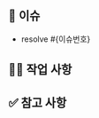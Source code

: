 <!-- 
PR제목은 커밋과 동일하게 <type>(<scope>): <subject>로 가져가 주시면 됩니다.
https://lewis-kku.tistory.com/45
참고
-->
## 👀 이슈

- resolve #{이슈번호}




## 👩‍💻 작업 사항

<!-- 작업한 내용을 적어주세요. -->

## ✅ 참고 사항

<!-- 공유할 내용, 스크린샷 등을 넣어 주세요. -->
